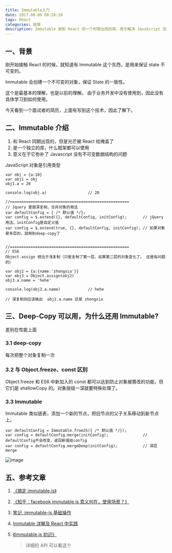 ```yaml
---
title: Immutable入门
date: 2017-08-09 00:28:28
tags: React
categories: 前端
description: Immutable 是和 React 同一个时期出现的库，用于解决 JavaScript 没有不可变数据结构的问题。 （到目前既然在项目中应用过这个库，尴尬.png）
---
```


## 一、背景

刚开始接触 React 的时候，就知道有 Immutable 这个东西，是用来保证 state 不可变的。

Immutable 会创建一个不可变的对象，保证 State 的一致性。

这个是最基本的理解，也是以前的理解。 由于业务开发中没有使用到，因此没有具体学习到如何使用。

今天看到一个面试者的简历，上面有写到这个技术，因此了解下。

## 二、Immutable 介绍

1.  和 React 同期出现的，但是光芒被 React 给掩盖了
2.  是一个独立的库，什么框架都可以使用
3.  意义在于它弥补了 Javascript 没有不可变数据结构的问题

JavaScript 对象是引用类型

```
var obj = {a:10}
var obj1 = obj
obj1.a = 20

console.log(obj.a)                  // 20

//====================================================
// Jquery 里面深复制，合并对象的用法
var defaultConfig = { /* 默认值 */};
var config = $.extend({}, defaultConfig, initConfig);       // jQuery用法。initConfig是自定义值
var config = $.extend(true, {}, defaultConfig, initConfig); // 如果对象是多层的，就用到deep-copy了


//====================================================
// ES6
Object.assign 相当于浅复制（只是复制了第一层，如果第二层的对象变化了。 还是有问题的）

var obj2 = {a:{name:'zhongxia'}}
var obj3 = Object.assign(obj2)
obj3.a.name = 'hehe'

console.log(obj2.a.name)            // hehe

// 深复制则应该输出  obj2.a.name 还是 zhongxia
```

## 三、Deep-Copy 可以用，为什么还用 Immutable?

差别在性能上面

### 3.1 deep-copy

每次把整个对象复制一次

### 3.2 与 Object.freeze、const 区别

Object.freeze 和 ES6 中新加入的 const 都可以达到防止对象被篡改的功能，但它们是 shallowCopy 的。对象层级一深就要特殊处理了。

### 3.3 Immutable

Immutable 类似链表，添加一个新的节点，把旧节点的父子关系移动到新节点上。

```
var defaultConfig = Immutable.fromJS({ /* 默认值 */});
var config = defaultConfig.merge(initConfig);               // defaultConfig不会改变，返回新值给config
var config = defaultConfig.mergeDeep(initConfig);           // 深层merge
```

![image](http://img.alicdn.com/tps/i2/TB1zzi_KXXXXXctXFXXbrb8OVXX-613-575.gif)

## 五、参考文章

1.  [《搞定 immutable.js》](http://boke.io/immutable-js/)
2.  [《知乎：facebook immutable.js 意义何在，使用场景？》](https://www.zhihu.com/question/28016223)
3.  [笔记, immutable-js 基础操作](https://segmentfault.com/a/1190000002909224)
4.  [Immutable 详解及 React 中实践](https://zhuanlan.zhihu.com/p/20295971)

5.  [《Immutable.js 初识》](http://www.w3cplus.com/javascript/immutable-js.html)
    > 详细的 API 可以看这个
